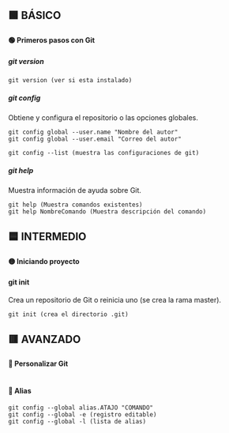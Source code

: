 ## :green_square: BÁSICO
#### :green_circle: Primeros pasos con Git
##### git version
~~~
git version (ver si esta instalado)
~~~

##### git config 
Obtiene y configura el repositorio o las opciones globales.
~~~
git config global --user.name "Nombre del autor"
git config global --user.email "Correo del autor"
~~~
~~~
git config --list (muestra las configuraciones de git)
~~~
##### git help 
Muestra información de ayuda sobre Git.
~~~
git help (Muestra comandos existentes)
git help NombreComando (Muestra descripción del comando)
~~~

## :blue_square: INTERMEDIO
#### :yellow_circle: Iniciando proyecto
#### git init
Crea un repositorio de Git o reinicia uno (se crea la rama master). 

~~~
git init (crea el directorio .git)
~~~



## :red_square: AVANZADO
#### :red_circle: Personalizar Git
~~~
~~~
#### :red_circle: Alias
~~~
git config --global alias.ATAJO "COMANDO"
git config --global -e (registro editable)
git config --global -l (lista de alias)
~~~